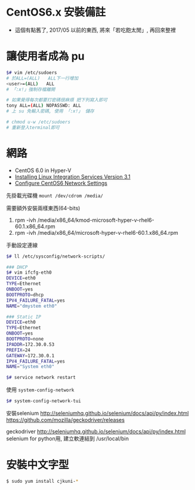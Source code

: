 
# CentOS6.x 安裝備註

- 這個有點舊了, 2017/05 以前的東西, 將來「若吃飽太閒」, 再回來整裡



# 讓使用者成為 pu

```sh
$# vim /etc/sudoers
# 於ALL=(ALL)   ALL下一行增加
<user>=(ALL)   ALL
# 「:x!」強制存檔離開

# 如果覺得每次都要打密碼很麻煩 把下列寫入即可
tony ALL=(ALL) NOPASSWD: ALL
# 上 su 免輸入密碼, 使用 「:x!」 儲存

# chmod u-w /etc/sudoers
# 重新登入terminal即可
```



# 網路

- CentOS 6.0 in Hyper-V
- [Installing Linux Integration Services Version 3.1](https://terrytlslau.tls1.cc/2011/08/installing-linux-integration-services.html)
- [Configure CentOS6 Network Settings](https://www.serverlab.ca/tutorials/linux/administration-linux/configure-centos-6-network-settings/)


先掛載光碟機 `mount /dev/cdrom /media/`

需要額外安裝兩樣東西(64-bits)

1. rpm -ivh /media/x86_64/kmod-microsoft-hyper-v-rhel6-60.1.x86_64.rpm
2. rpm -ivh /media/x86_64/microsoft-hyper-v-rhel6-60.1.x86_64.rpm

手動設定連線

```sh
$# ll /etc/sysconfig/network-scripts/

### DHCP
$# vim ifcfg-eth0
DEVICE=eth0
TYPE=Ethernet
ONBOOT=yes
BOOTPROTO=dhcp
IPV4_FAILURE_FATAL=yes
NAME="dmystem eth0"

### Static IP
DEVICE=eth0
TYPE=Ethernet
ONBOOT=yes
BOOTPROTO=none
IPADDR=172.30.0.53
PREFIX=24
GATEWAY=172.30.0.1
IPV4_FAILURE_FATAL=yes
NAME="System eth0"

$# service network restart
```


使用 `system-config-network`

```sh
$# system-config-network-tui
```



安裝selenium
http://seleniumhq.github.io/selenium/docs/api/py/index.html
https://github.com/mozilla/geckodriver/releases


geckodriver
http://seleniumhq.github.io/selenium/docs/api/py/index.html
selenium for python用, 建立軟連結到 /usr/local/bin



# 安裝中文字型

```sh
$ sudo yum install cjkuni-*
```
